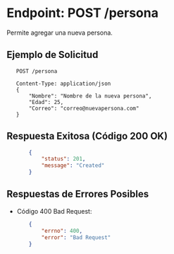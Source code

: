 Endpoint: POST /persona
=======================
Permite agregar una nueva persona.

## Ejemplo de Solicitud
 ```http
    POST /persona

    Content-Type: application/json
    {
        "Nombre": "Nombre de la nueva persona",
        "Edad": 25,
        "Correo": "correo@nuevapersona.com"
    }
 ``` 
## Respuesta Exitosa (Código 200 OK)
 ``` json
        {
            "status": 201,
            "message": "Created"
        }
 ``` 
## Respuestas de Errores Posibles
- Código 400 Bad Request:
 ``` json
        {
            "errno": 400,
            "error": "Bad Request"
        }
 ``` 